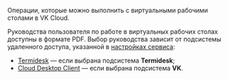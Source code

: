 Операции, которые можно выполнить с виртуальными рабочими столами в VK Cloud.

<info>

Руководства пользователя по работе в виртуальных рабочих столах доступны в формате PDF. Выбор руководства зависит от подсистемы удаленного доступа, указанной в [настройках сервиса](/config/setup-ptrovider):

- [Termidesk](/ru/computing/cloud-desktops/service-management/assets/Termidesk_user_guide_v_1_0.pdf "download") — если выбрана подсистема **Termidesk**;
- [Cloud Desktop Client](/ru/computing/cloud-desktops/service-management/assets/Cloud_Desktop_user_guide_v_1_0.pdf "download") — если выбрана подсистема **VK**.

</info>
